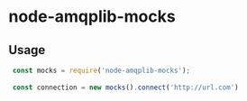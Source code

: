 # node-amqplib-mocks

## Usage

```js
 const mocks = require('node-amqplib-mocks');
 
 const connection = new mocks().connect('http://url.com')
```
